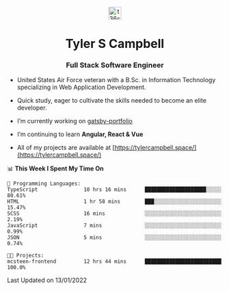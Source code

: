 <p align="center">
<a href="https://www.linkedin.com/in/t36campbell" target="blank"><img align="center" src="https://ik.imagekit.io/t36campbell/Portfolio/linkedin.png.original_m8bbGgPh6.png" alt="t36campbell" height="30" width="30" /></a>
</p>
<h1 align="center">Tyler S Campbell</h1>
<h3 align="center">Full Stack Software Engineer</h3>

* United States Air Force veteran with a B.Sc. in Information Technology specializing in Web Application Development. 

* Quick study, eager to cultivate the skills needed to become an elite developer.

* I’m currently working on [gatsby-portfolio](https://github.com/t36campbell/gatsby-portfolio)

* I’m continuing to learn **Angular, React & Vue**

* All of my projects are available at [https://tylercampbell.space/](https://tylercampbell.space/)

<!--START_SECTION:waka-->
📊 **This Week I Spent My Time On** 

```text
💬 Programming Languages: 
TypeScript               10 hrs 16 mins      ████████████████████░░░░░   80.61% 
HTML                     1 hr 58 mins        ███░░░░░░░░░░░░░░░░░░░░░░   15.47% 
SCSS                     16 mins             ░░░░░░░░░░░░░░░░░░░░░░░░░   2.19% 
JavaScript               7 mins              ░░░░░░░░░░░░░░░░░░░░░░░░░   0.99% 
JSON                     5 mins              ░░░░░░░░░░░░░░░░░░░░░░░░░   0.74%

🐱‍💻 Projects: 
mcsteen-frontend         12 hrs 44 mins      █████████████████████████   100.0%

```


 Last Updated on 13/01/2022
<!--END_SECTION:waka-->
